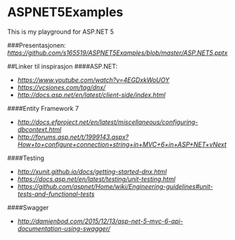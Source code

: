 # ASPNET5Examples
This is my playground for ASP.NET 5

###Presentasjonen:
*https://github.com/s165519/ASPNET5Examples/blob/master/ASP.NET5.pptx*

##Linker til inspirasjon
####ASP.NET:
* *https://www.youtube.com/watch?v=4EGDxkWoUOY*
* *https://vcsjones.com/tag/dnx/*
* *http://docs.asp.net/en/latest/client-side/index.html*

####Entity Framework 7
* *http://docs.efproject.net/en/latest/miscellaneous/configuring-dbcontext.html*
* *http://forums.asp.net/t/1999143.aspx?How+to+configure+connection+string+in+MVC+6+in+ASP+NET+vNext*

####Testing
* *http://xunit.github.io/docs/getting-started-dnx.html*
* *https://docs.asp.net/en/latest/testing/unit-testing.html*
* *https://github.com/aspnet/Home/wiki/Engineering-guidelines#unit-tests-and-functional-tests*

####Swagger
* *http://damienbod.com/2015/12/13/asp-net-5-mvc-6-api-documentation-using-swagger/*
